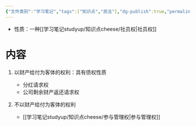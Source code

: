 ```yaml
---
{"文件类别":"学习笔记","tags":["知识点","民法"],"dg-publish":true,"permalink":"/学习笔记studyup/知识点cheese/股权/","dgPassFrontmatter":true,"created":"2024-10-17T09:00:31.374+08:00","updated":"2024-10-24T22:21:10.559+08:00"}
---
```


- 性质：一种[[学习笔记studyup/知识点cheese/社员权\|社员权]]
# 内容
1. 以财产给付为客体的权利：具有债权性质
	- 分红请求权
	- 公司剩余财产返还请求权

2. 不以财产给付为客体的权利
	- [[学习笔记studyup/知识点cheese/参与管理权\|参与管理权]]
